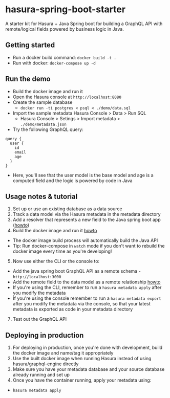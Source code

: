 # hasura-spring-boot-starter
A starter kit for Hasura + Java Spring boot for building a GraphQL API with remote/logical fields
powered by business logic in Java.

## Getting started

- Run a docker build command: `docker build -t .`
- Run with docker: `docker-compose up -d`


## Run the demo

- Build the docker image and run it
- Open the Hasura console at `http://localhost:8080`
- Create the sample database
  - `docker run -ti postgres < psql < ./demo/data.sql`
- Import the sample metadata Hasura Console > Data > Run SQL
  - Hasura Console > Setings > Import metadata > `./demo/metadata.json`
- Try the following GraphQL query:
```
query {
  user {
    id
    email
    age
  }
}
```
- Here, you'll see that the user model is the base model and age is a computed field
  and the logic is powered by code in Java

## Usage notes & tutorial

1. Set up or use an existing database as a data source
2. Track a data model via the Hasura metadata in the metadata directory
3. Add a resolver that represents a new field to the Java spring boot app ([howto](#add-field-java-spring-boot))
4. Build the docker image and run it [howto](#getting-started)
  - The docker image build process will automatically build the Java API
  - Tip: Run docker-compose in `watch` mode if you don't want to rebuild the docker image every time as you're developing!
5. Now use either the CLI or the console to:
  - Add the java spring boot GraphQL API as a remote schema - `http://localhost:3000`
  - Add the remote field to the data model as a remote relationship [howto]()
  - If you're using the CLI, remember to run a `hasura metadata apply` after you modify the metadata
  - If you're using the console remember to run a `hasura metadata export` after you modify the metadata via the console, so that your latest metadata is exported as code in your metadata directory
7. Test out the GraphQL API

## Deploying in production

1. For deploying in production, once you're done with development, build the docker image and name/tag it appropriately
2. Use the built docker image when running Hasura instead of using hasura/graphql-engine directly
3. Make sure you have your metadata database and your source database already running and set up
4. Once you have the container running, apply your metadata using:
  - `hasura metadata apply`
